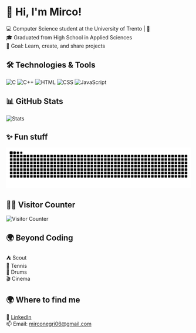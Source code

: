 # 👋 Hi, I'm Mirco!

💻 Computer Science student at the University of Trento | 🚀  
🎓 Graduated from High School in Applied Sciences  
🎯 Goal: Learn, create, and share projects

## 🛠️ Technologies & Tools
![C](https://img.shields.io/badge/C-00599C?style=for-the-badge&logo=c&logoColor=white)      ![C++](https://img.shields.io/badge/C++-00599C?style=for-the-badge&logo=cplusplus&logoColor=white)      ![HTML](https://img.shields.io/badge/HTML-E34F26?style=for-the-badge&logo=html5&logoColor=white)      ![CSS](https://img.shields.io/badge/CSS-E34F26?style=for-the-badge&logo=css3&logoColor=white)      ![JavaScript](https://img.shields.io/badge/JavaScript-F7DF1E?style=for-the-badge&logo=javascript&logoColor=black)

## 📊 GitHub Stats
![Stats](https://github-readme-stats.vercel.app/api?username=mirconegri&show_icons=true&theme=radical)

## ✨ Fun stuff
![Snake animation](https://raw.githubusercontent.com/mirconegri/mirconegri/output/github-contribution-grid-snake.svg)

## 🙍‍♂️ Visitor Counter
![Visitor Counter](https://mirconegri.github.io/mirconegri/visitor-counter.svg)

## 🌍 Beyond Coding
⛺ Scout  
🎾 Tennis  
🥁 Drums  
🎬 Cinema

## 🌍 Where to find me
🔗 [LinkedIn](https://www.linkedin.com/in/mirco-negri-263810225)  
📫 Email: mirconegri06@gmail.com
